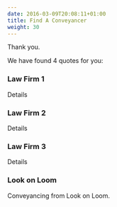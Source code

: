 ```yaml
---
date: 2016-03-09T20:08:11+01:00
title: Find A Conveyancer
weight: 30
---
```


Thank you.

We have found 4 quotes for you:

### Law Firm 1

Details

### Law Firm 2

Details

### Law Firm 3

Details

### Look on Loom

Conveyancing from Look on Loom.


